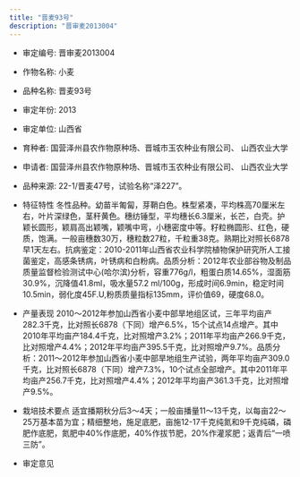 ```yaml
---
title: "晋麦93号"
description: "晋审麦2013004"
---
```

* 审定编号:  晋审麦2013004

*  作物名称:  小麦

*  品种名称:  晋麦93号

*  审定年份:  2013

*  审定单位:  山西省

* 育种者:  国营泽州县农作物原种场、晋城市玉农种业有限公司、          山西农业大学

*  申请者:  国营泽州县农作物原种场、晋城市玉农种业有限公司、          山西农业大学

*  品种来源:      22-1/晋麦47号，试验名称“泽227”。

*  特征特性
冬性品种。幼苗半匍匐，芽鞘白色。株型紧凑，平均株高70厘米左右，叶片深绿色，茎秆黄色。穗纺锤型，平均穗长6.3厘米，长芒，白壳。护颖长圆形，颖肩高出颖嘴，颖嘴中弯，小穗密度中等。籽粒椭圆形、红色，硬质，饱满。一般亩穗数30万，穗粒数27粒，千粒重38克。熟期比对照长6878早1天左右。抗病鉴定：2010-2011年山西省农业科学院植物保护研究所人工接菌鉴定，高感条锈病，叶锈病和白粉病。品质分析：2012年农业部谷物及制品质量监督检验测试中心(哈尔滨)分析，容重776g/l，粗蛋白质14.65%，湿面筋30.9%，沉降值41.8ml，吸水量57.2 ml/100g，形成时间6.9min，稳定时间10.5min，弱化度45F.U,粉质质量指标135mm，评价值69，硬度68.0。

*  产量表现
2010～2012年参加山西省小麦中部旱地组区试，三年平均亩产282.3千克，比对照长6878（下同）增产6.5%，15个试点14点增产。其中2010年平均亩产184.4千克，比对照增产3.2%；2011年平均亩产266.9千克，比对照增产4.4%；2012年平均亩产395.5千克，比对照增产9.7%。品质分析：2011～2012年参加山西省小麦中部旱地组生产试验，两年平均亩产309.0千克，比对照长6878（下同）增产7.3%，10个试点全部增产。其中2011年平均亩产256.7千克，比对照增产4.4%；2012年平均亩产361.3千克，比对照增产9.5%。

*  栽培技术要点
适宜播期秋分后3～4天；一般亩播量11～13千克，以每亩22～25万基本苗为宜；精细整地，施足底肥，亩施12-17千克纯氮和9千克纯磷，磷肥作底肥，氮肥中40%作底肥，40%作拔节肥，20%作灌浆肥；返青后“一喷三防”。

*  审定意见

